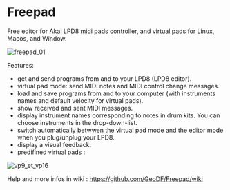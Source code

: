 # Freepad
Free editor for Akai LPD8 midi pads controller, and virtual pads for Linux, Macos, and Window.

![freepad_01](https://github.com/user-attachments/assets/b4e7dae0-ece2-4e8c-91b8-73474cb06438)

Features:
- get and send programs from and to your LPD8 (LPD8 editor).
- virtual pad mode: send MIDI notes and MIDI control change messages.
- load and save programs from and to your computer (with instruments names and default velocity for virtual pads).
- show received and sent MIDI messages.
- display instrument names corresponding to notes in drum kits. You can choose instruments in the drop-down-list.
- switch automatically betwwen the virtual pad mode and the editor mode when you plug/unplug your LPD8.
- display a visual feedback.
- predifined virtual pads :

![vp9_et_vp16](https://github.com/user-attachments/assets/0e59477f-e18d-42fd-96de-48265e514410)


Help and more infos in wiki : https://github.com/GeoDF/Freepad/wiki


